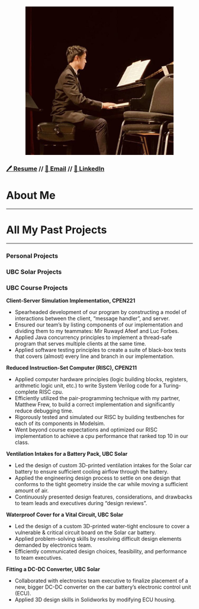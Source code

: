 <p id="profile-picture" align="center">
  <img src="https://github.com/m1chellelinn/m1chellelinn/blob/main/me.jpg" width="400" height="400">
</p>

### [🖊️ Resume](https://drive.google.com/file/d/1EUkp7UoIuRPeIUY1dyqDHfLYXq3VJ5aJ/view?usp=sharing) // [📩 Email](mailto:michaellin0902@gmail.com) // [📘 LinkedIn](https://www.linkedin.com/in/lisong-michael-lin/)


# About Me

---

# All My Past Projects

---

### Personal Projects

### UBC Solar Projects

### UBC Course Projects

****************Client-Server Simulation Implementation, CPEN221****************

- Spearheaded development of our program by constructing a model of interactions between the client, “message handler”, and server.
- Ensured our team’s by listing components of our implementation and dividing them to my teammates: Mir Ruwayd Afeef and Luc Forbes.
- Applied Java concurrency principles to implement a thread-safe program that serves multiple clients at the same time.
- Applied software testing principles to create a suite of black-box tests that covers (almost) every line and branch in our implementation.

********Reduced Instruction-Set Computer (RISC), CPEN211********

- Applied computer hardware principles (logic building blocks, registers, arithmetic logic unit, etc.) to write System Verilog code for a Turing-complete RISC cpu.
- Efficiently utilized the pair-programming technique with my partner, Matthew Frew, to build a correct implementation and significantly reduce debugging time.
- Rigorously tested and simulated our RISC by building testbenches for each of its components in  Modelsim.
- Went beyond course expectations and optimized our RISC implementation to achieve a cpu performance that ranked top 10 in our class.

**Ventilation Intakes for a Battery Pack, UBC Solar**

- Led the design of custom 3D-printed ventilation intakes for the Solar car battery to ensure sufficient cooling airflow through the battery.
- Applied the engineering design process to settle on one design that conforms to the tight geometry inside the car while moving a sufficient amount of air.
- Continuously presented design features, considerations, and drawbacks to team leads and executives during “design reviews”.

**Waterproof Cover for a Vital Circuit, UBC Solar**

- Led the design of a custom 3D-printed water-tight enclosure to cover a vulnerable & critical circuit board on the Solar car battery.
- Applied problem-solving skills by resolving difficult design elements demanded by electronics team.
- Efficiently communicated design choices, feasibility, and performance to team executives.

**Fitting a DC-DC Converter, UBC Solar**

- Collaborated with electronics team executive to finalize placement of a new, bigger DC-DC converter on the car battery’s electronic control unit (ECU).
- Applied 3D design skills in Solidworks by modifying ECU housing.

